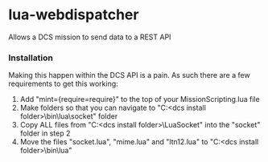 # lua-webdispatcher
Allows a DCS mission to send data to a REST API

### Installation
Making this happen within the DCS API is a pain. As such there are a few requirements to get this working:

1. Add "mint={require=require}" to the top of your MissionScripting.lua file
2. Make folders so that you can navigate to "C:\<dcs install folder>\bin\lua\socket" folder
3. Copy ALL files from "C:\<dcs install folder>\LuaSocket" into the "socket" folder in step 2
4. Move the files "socket.lua", "mime.lua" and "ltn12.lua" to "C:\<dcs install folder>\bin\lua\"
